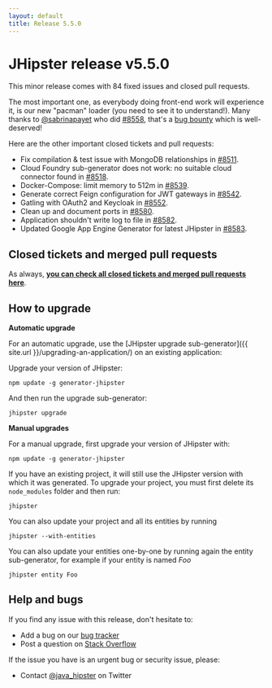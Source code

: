 ```yaml
---
layout: default
title: Release 5.5.0
---
```


JHipster release v5.5.0
==================

This minor release comes with 84 fixed issues and closed pull requests.

The most important one, as everybody doing front-end work will experience it, is our new "pacman" loader (you need to see it to understand!). Many thanks to [@sabrinapayet](https://github.com/sabrinapayet) who did [#8558](https://github.com/jhipster/generator-jhipster/pull/8558), that's a [bug bounty](https://jhipster.ddocs.cnbug-bounties/) which is well-deserved!

Here are the other important closed tickets and pull requests:

- Fix compilation & test issue with MongoDB relationships in [#8511](https://github.com/jhipster/generator-jhipster/pull/8511).
- Cloud Foundry sub-generator does not work: no suitable cloud connector found in [#8518](https://github.com/jhipster/generator-jhipster/issues/8518).
- Docker-Compose: limit memory to 512m in [#8539](https://github.com/jhipster/generator-jhipster/pull/8539).
- Generate correct Feign configuration for JWT gateways in [#8542](https://github.com/jhipster/generator-jhipster/pull/8542).
- Gatling with OAuth2 and Keycloak in [#8552](https://github.com/jhipster/generator-jhipster/issues/8552).
- Clean up and document ports in [#8580](https://github.com/jhipster/generator-jhipster/issues/8580).
- Application shouldn't write log to file in [#8582](https://github.com/jhipster/generator-jhipster/issues/8582).
- Updated Google App Engine Generator for latest JHipster in [#8583](https://github.com/jhipster/generator-jhipster/pull/8583).

Closed tickets and merged pull requests
------------
As always, __[you can check all closed tickets and merged pull requests here](https://github.com/jhipster/generator-jhipster/issues?q=milestone%3A5.5.0+is%3Aclosed)__.

How to upgrade
------------

**Automatic upgrade**

For an automatic upgrade, use the [JHipster upgrade sub-generator]({{ site.url }}/upgrading-an-application/) on an existing application:

Upgrade your version of JHipster:

```
npm update -g generator-jhipster
```

And then run the upgrade sub-generator:

```
jhipster upgrade
```

**Manual upgrades**

For a manual upgrade, first upgrade your version of JHipster with:

```
npm update -g generator-jhipster
```

If you have an existing project, it will still use the JHipster version with which it was generated.
To upgrade your project, you must first delete its `node_modules` folder and then run:

```
jhipster
```

You can also update your project and all its entities by running

```
jhipster --with-entities
```

You can also update your entities one-by-one by running again the entity sub-generator, for example if your entity is named _Foo_

```
jhipster entity Foo
```

Help and bugs
--------------

If you find any issue with this release, don't hesitate to:

- Add a bug on our [bug tracker](https://github.com/jhipster/generator-jhipster/issues?state=open)
- Post a question on [Stack Overflow](http://stackoverflow.com/tags/jhipster/info)

If the issue you have is an urgent bug or security issue, please:

- Contact [@java_hipster](https://twitter.com/java_hipster) on Twitter

